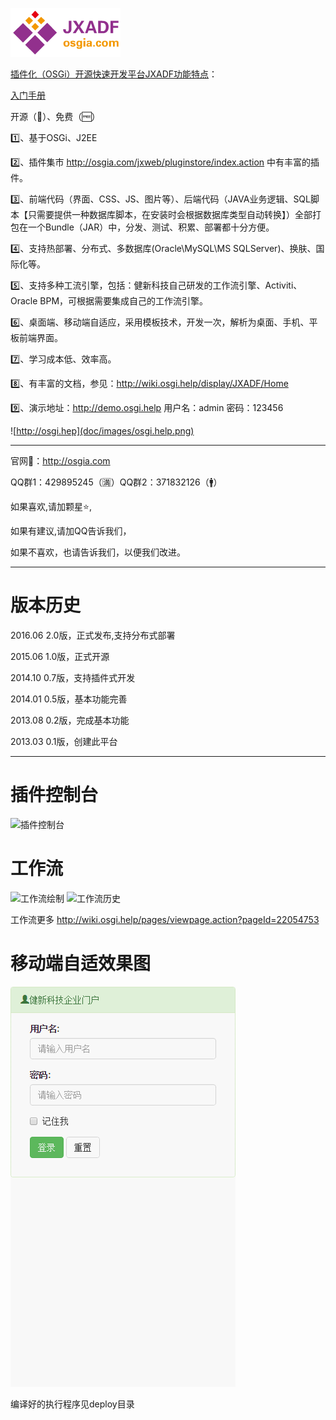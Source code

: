﻿![JXADF](doc/images/logo.png)

<a href="http://osgia.com" target="osgi">插件化（OSGi）开源快速开发平台JXADF功能特点</a>：

<a href="http://wiki.osgi.help/pages/viewpage.action?pageId=22054578">入门手册</a>

开源（:100:）、免费（:free:） 

:one:、基于OSGi、J2EE

:two:、插件集市 http://osgia.com/jxweb/pluginstore/index.action 中有丰富的插件。

:three:、前端代码（界面、CSS、JS、图片等）、后端代码（JAVA业务逻辑、SQL脚本【只需要提供一种数据库脚本，在安装时会根据数据库类型自动转换】）全部打包在一个Bundle（JAR）中，分发、测试、积累、部署都十分方便。

:four:、支持热部署、分布式、多数据库(Oracle\MySQL\MS SQLServer)、换肤、国际化等。

:five:、支持多种工流引擎，包括：健新科技自己研发的工作流引擎、Activiti、Oracle BPM，可根据需要集成自己的工作流引擎。

:six:、桌面端、移动端自适应，采用模板技术，开发一次，解析为桌面、手机、平板前端界面。

:seven:、学习成本低、效率高。

:eight:、有丰富的文档，参见：http://wiki.osgi.help/display/JXADF/Home

:nine:、演示地址：http://demo.osgi.help 用户名：admin 密码：123456

![http://osgi.hep](doc/images/osgi.help.png)

------------------------------------
官网:house_with_garden:：http://osgia.com

QQ群1：429895245（:u6e80:）QQ群2：371832126（:mens:）

如果喜欢,请加颗星:star:,

如果有建议,请加QQ告诉我们，

如果不喜欢，也请告诉我们，以便我们改进。

-----------------------------------------------
版本历史
========
2016.06    2.0版，正式发布,支持分布式部署

2015.06    1.0版，正式开源

2014.10    0.7版，支持插件式开发

2014.01    0.5版，基本功能完善

2013.08    0.2版，完成基本功能

2013.03    0.1版，创建此平台

---------------------------------------------------
插件控制台
======
![插件控制台](doc/images/console.png)

工作流
=======
![工作流绘制](doc/images/wf01.png)
![工作流历史](doc/images/wf02.png)

工作流更多 http://wiki.osgi.help/pages/viewpage.action?pageId=22054753

移动端自适效果图
=======
![手机自适应访问截图](doc/images/jxadf-mobile.demo.gif)

编译好的执行程序见deploy目录





